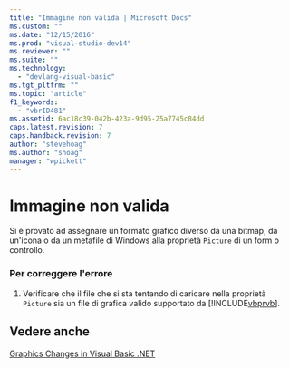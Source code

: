 ```yaml
---
title: "Immagine non valida | Microsoft Docs"
ms.custom: ""
ms.date: "12/15/2016"
ms.prod: "visual-studio-dev14"
ms.reviewer: ""
ms.suite: ""
ms.technology: 
  - "devlang-visual-basic"
ms.tgt_pltfrm: ""
ms.topic: "article"
f1_keywords: 
  - "vbrID481"
ms.assetid: 6ac18c39-042b-423a-9d95-25a7745c84dd
caps.latest.revision: 7
caps.handback.revision: 7
author: "stevehoag"
ms.author: "shoag"
manager: "wpickett"
---
```

# Immagine non valida
Si è provato ad assegnare un formato grafico diverso da una bitmap, da un'icona o da un metafile di Windows alla proprietà `Picture` di un form o controllo.  
  
### Per correggere l'errore  
  
1.  Verificare che il file che si sta tentando di caricare nella proprietà `Picture` sia un file di grafica valido supportato da [!INCLUDE[vbprvb](../code-quality/includes/vbprvb_md.md)].  
  
## Vedere anche  
 [Graphics Changes in Visual Basic .NET](http://msdn.microsoft.com/it-it/24cd2d55-ebf1-42d6-b755-00e9001f1cb8)